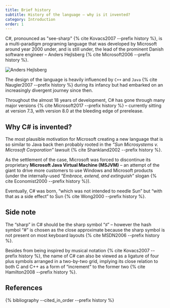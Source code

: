 ```yaml
---
title: Brief history
subtitle: History of the language – why is it invented?
category: Introduction
order: 1
---
```


C#, pronounced as "see-sharp" {% cite Kovacs2007 --prefix history %}, is a multi-paradigm programing language that was developed by Microsoft around year 2000 under, and is still under, the lead of the prominent Danish software engineer – Anders Hejlsberg {% cite Microsoft2006 --prefix history %}.

![Anders Hejlsberg]({{site.url}}/images/posts/history/Anders_Hejlsberg.jpg)

The design of the language is heavily influenced by `C++` and `Java` {% cite Naugler2007 --prefix history %} during its infancy but had embarked on an increasingly divergent journey since then.

Throughout the almost 18 years of development, C# has gone through many major versions {% cite Microsoft2017 --prefix history %} – currently sitting at version 7.3, with version 8.0 at the bleeding edge of prerelease.

## Why C# is invented?

The most plausible motivation for Microsoft creating a new language that is so similar to Java back then probably rooted in the _“Sun Microsystems v. Microsoft Corporation”_ lawsuit {% cite Shankland2002 --prefix history %}. 

As the settlement of the case, Microsoft was forced to discontinue its proprietary **Microsoft Java Virtual Machine (MSJVM)** – an attempt of the giant to drive more customers to use Windows and Microsoft products (under the internally-used _“Embrace, extend, and extinguish”_ slogan {% cite Economist2000 --prefix history %}). 

Eventually, C# was born, “which was not intended to needle Sun” but “with that as a side effect” to Sun {% cite Wong2000 --prefix history %}.

## Side note

The “sharp” in C# should be the sharp symbol “♯” – however the hash symbol “#” is chosen as the close approximate because the sharp symbol is not present on most keyboard layouts {% cite MSDN2006 --prefix history %}.

Besides from being inspired by musical notation {% cite Kovacs2007 --prefix history %}, the name of C# can also be viewed as a ligature of four plus symbols arranged in a two-by-two grid, implying its close relation to both C and C++ as a form of “increment” to the former two {% cite Hamilton2008 --prefix history %}.

## References

{% bibliography --cited_in_order --prefix history %}
